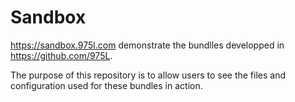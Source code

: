 # Sandbox

https://sandbox.975l.com demonstrate the bundlles developped in https://github.com/975L.

The purpose of this repository is to allow users to see the files and configuration used for these bundles in action.